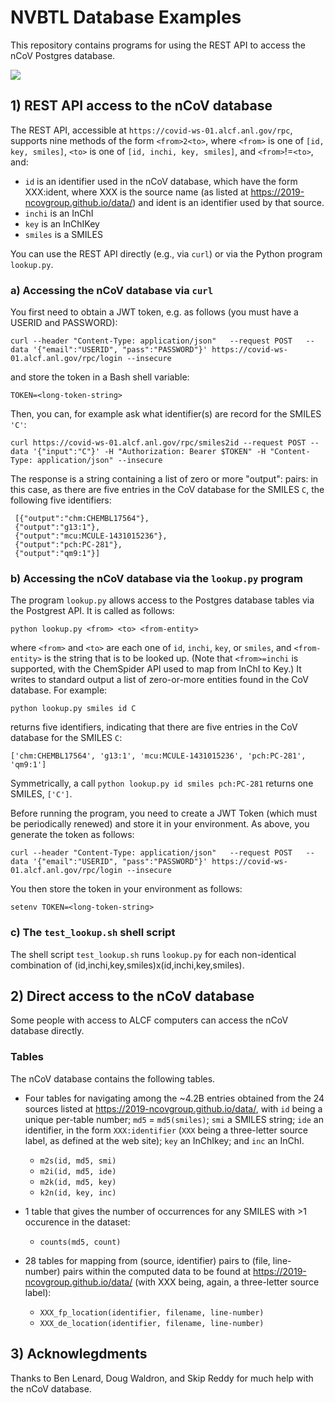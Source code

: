 # NVBTL Database Examples

This repository contains programs for using the REST API to access the nCoV Postgres database. 

![](https://github.com/globus-labs/nvbtl-database-examples/blob/master/nCoV.jpg)

## 1) REST API access to the nCoV database

The REST API, accessible at `https://covid-ws-01.alcf.anl.gov/rpc`, supports nine methods of the form `<from>2<to>`, where `<from>` is one of `[id, key, smiles]`, `<to>` is one of `[id, inchi, key, smiles]`, and `<from>`!=`<to>`, and:
* `id` is an identifier used in the nCoV database, which have the form XXX:ident, where XXX is the source name (as listed at https://2019-ncovgroup.github.io/data/) and ident is an identifier used by that source.
* `inchi` is an InChI
* `key` is an InChIKey
* `smiles` is a SMILES

You can use the REST API directly (e.g., via `curl`) or via the Python program `lookup.py`. 

### a) Accessing the nCoV database via `curl`

You first need to obtain a JWT token, e.g. as follows (you must have a USERID and PASSWORD):
```
curl --header "Content-Type: application/json"   --request POST   --data '{"email":"USERID", "pass":"PASSWORD"}' https://covid-ws-01.alcf.anl.gov/rpc/login --insecure
```
and store the token in a Bash shell variable:
```
TOKEN=<long-token-string>
```

Then, you can, for example ask what identifier(s) are record for the SMILES `'C'`:
```
curl https://covid-ws-01.alcf.anl.gov/rpc/smiles2id --request POST --data '{"input":"C"}' -H "Authorization: Bearer $TOKEN" -H "Content-Type: application/json" --insecure
```
The response is a string containing a list of zero or more "output":<value> pairs: in this case, as there are five entries in the CoV database for the SMILES `C`, the following five identifiers:
```
 [{"output":"chm:CHEMBL17564"}, 
 {"output":"g13:1"}, 
 {"output":"mcu:MCULE-1431015236"}, 
 {"output":"pch:PC-281"}, 
 {"output":"qm9:1"}]
```


### b) Accessing the nCoV database via the `lookup.py` program

The program `lookup.py` allows access to the Postgres database tables via the Postgrest API. It is called as follows:
```
python lookup.py <from> <to> <from-entity>
```
where `<from>` and `<to>` are each one of `id`, `inchi`, `key`, or `smiles`, and `<from-entity>` is the string that is to be looked up. (Note that `<from>=inchi` is supported, with the ChemSpider API used to map from InChI to Key.) 
It writes to standard output a list of zero-or-more entities found in the CoV database. For example:
```
python lookup.py smiles id C
```
returns five identifiers, indicating that there are five entries in the CoV database for the SMILES `C`:
```
['chm:CHEMBL17564', 'g13:1', 'mcu:MCULE-1431015236', 'pch:PC-281', 'qm9:1']
```
Symmetrically, a call `python lookup.py id smiles pch:PC-281` returns one SMILES, `['C']`.

Before running the program, you need to create a JWT Token (which must be periodically renewed) and store it in your environment. As above, you generate the token as follows:

```
curl --header "Content-Type: application/json"   --request POST   --data '{"email":"USERID", "pass":"PASSWORD"}' https://covid-ws-01.alcf.anl.gov/rpc/login --insecure
```
You then store the token in your environment as follows:
```
setenv TOKEN=<long-token-string>
```

### c) The `test_lookup.sh` shell script

The shell script `test_lookup.sh` runs `lookup.py` for each non-identical combination of (id,inchi,key,smiles)x(id,inchi,key,smiles).

## 2) Direct access to the nCoV database

Some people with access to ALCF computers can access the nCoV database directly. 

### Tables

The nCoV database contains the following tables.

* Four tables for navigating among the ~4.2B entries obtained from the 24 sources listed at https://2019-ncovgroup.github.io/data/, with `id` being a unique per-table number; `md5` = `md5(smiles)`; `smi` a SMILES string; `ide` an identifier, in the form `XXX:identifier` (`XXX` being a three-letter source label, as defined at the web site); `key` an InChIkey; and `inc` an InChI.
  * `m2s(id, md5, smi)`
  * `m2i(id, md5, ide)`
  * `m2k(id, md5, key)`
  * `k2n(id, key, inc)`

* 1 table that gives the number of occurrences for any SMILES with >1 occurence in the dataset:
  * `counts(md5, count)`
 
* 28 tables for mapping from (source, identifier) pairs to (file, line-number) pairs within the computed data to be found at https://2019-ncovgroup.github.io/data/ (with XXX being, again, a three-letter source label):
  * `XXX_fp_location(identifier, filename, line-number)`
  * `XXX_de_location(identifier, filename, line-number)`
  
  
## 3) Acknowlegdments

Thanks to Ben Lenard, Doug Waldron, and Skip Reddy for much help with the nCoV database.
